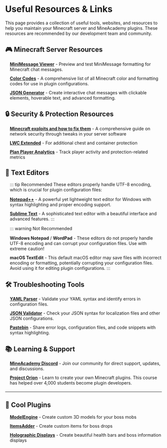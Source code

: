 # Useful Resources & Links

This page provides a collection of useful tools, websites, and resources to help you maintain your Minecraft server and MineAcademy plugins. These resources are recommended by our development team and community.

## 🎮 Minecraft Server Resources

<div class="resource-section">

* [**MiniMessage Viewer**](https://webui.advntr.dev/) - Preview and test MiniMessage formatting for Minecraft chat messages.
* [**Color Codes**](http://minecraft.gamepedia.com/Formatting_codes) - A comprehensive list of all Minecraft color and formatting codes for use in plugin configurations.
* [**JSON Generator**](https://minecraftjson.com) - Create interactive chat messages with clickable elements, hoverable text, and advanced formatting.

</div>

## 🔒 Security & Protection Resources

<div class="resource-section">

* [**Minecraft exploits and how to fix them**](https://github.com/YouHaveTrouble/minecraft-exploits-and-how-to-fix-them) - A comprehensive guide on network security through tweaks in your server software
* [**LWC Extended**](https://www.spigotmc.org/resources/lwc-extended.69551/) - For additional chest and container protection
* [**Plan Player Analytics**](https://www.spigotmc.org/resources/plan-player-analytics.32536/) - Track player activity and protection-related metrics

</div>

## 📝 Text Editors

<div class="resource-section">

::: tip Recommended
These editors properly handle UTF-8 encoding, which is crucial for plugin configuration files:

* [**Notepad++**](https://notepad-plus-plus.org/downloads) - A powerful yet lightweight text editor for Windows with syntax highlighting and proper encoding support.
* [**Sublime Text**](https://www.sublimetext.com/) - A sophisticated text editor with a beautiful interface and advanced features.
:::

::: warning Not Recommended
* **Windows Notepad** / **WordPad** - These editors do not properly handle UTF-8 encoding and can corrupt your configuration files. Use with extreme caution!
* **macOS TextEdit** - This default macOS editor may save files with incorrect encoding or formatting, potentially corrupting your configuration files. Avoid using it for editing plugin configurations.
:::

</div>

## 🛠️ Troubleshooting Tools

<div class="resource-section">

* [**YAML Parser**](http://yaml-online-parser.appspot.com/) - Validate your YAML syntax and identify errors in configuration files. 
* [**JSON Validator**](https://jsonlint.com/) - Check your JSON syntax for localization files and other JSON configurations.
* [**Pastebin**](https://pastebin.com) - Share error logs, configuration files, and code snippets with syntax highlighting.

</div>

## 📚 Learning & Support

<div class="resource-section">

* [**MineAcademy Discord**](https://mineacademy.org/discord) - Join our community for direct support, updates, and discussions.
* [**Project Orion**](https://mineacademy.org/project-orion?st=docs&sc=general_useful_links) - Learn to create your own Minecraft plugins. This course has helped over 4,000 students become plugin developers.

</div>

<hr>

## 🐉 Cool Plugins

<div class="resource-section">

* [**ModelEngine**](https://mythiccraft.io/index.php?resources/35/) - Create custom 3D models for your boss mobs
* [**ItemsAdder**](https://www.spigotmc.org/resources/73355/) - Create custom items for boss drops
* [**Holographic Displays**](https://dev.bukkit.org/projects/holographic-displays) - Create beautiful health bars and boss information displays

</div>

<style>
.resource-section {
  margin-bottom: 20px;
  padding-left: 15px;
  border-left: 3px solid var(--vp-c-brand);
}

.resource-section ul {
  list-style-type: none;
  padding-left: 0;
}

.resource-section li {
  margin-bottom: 12px;
  padding-left: 0;
}

/* Dark mode adjustments */
.dark .resource-section {
  border-left-color: var(--vp-c-brand-dark);
}
</style> 